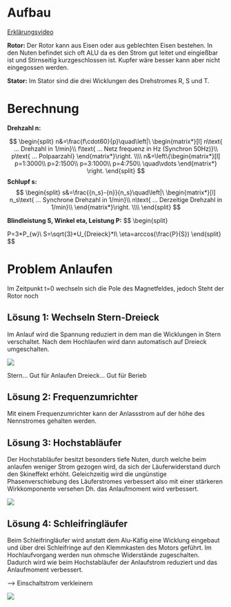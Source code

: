 # Aufbau

[Erklärungsvideo](https://www.youtube.com/watch?v=zKvnDy_8Mps)

**Rotor:** Der Rotor kann aus Eisen oder aus geblechten Eisen bestehen. In den Nuten befindet sich oft ALU da es den Strom gut leitet und eingießbar ist und Stirnseitig kurzgeschlossen ist. Kupfer wäre besser kann aber nicht eingegossen werden.

**Stator:** Im Stator sind die drei Wicklungen des Drehstromes R, S und T.

# Berechnung

**Drehzahl n:**

$$
\begin{split}
n&=\frac{f\cdot60}{p}\quad\left|\ \begin{matrix*}[l]
n\text{ ... Drehzahl in 1/min}\\
f\text{ ... Netz frequenz in Hz (Synchron 50Hz)}\\
p\text{ ... Polpaarzahl}
\end{matrix*}\right. \\\\
n&=\left\{\begin{matrix*}[l]
p=1:3000\\
p=2:1500\\
p=3:1000\\
p=4:750\\
\quad\vdots
\end{matrix*} \right.
\end{split}
$$
**Schlupf s:**
$$
\begin{split}
s&=\frac{{n_s}-{n}}{n_s}\quad\left|\ \begin{matrix*}[l]
n_s\text{ ... Synchrone Drehzahl in 1/min}\\
n\text{ ... Derzeitige Drehzahl in 1/min}\\
\end{matrix*}\right. \\\\
\end{split}
$$

**Blindleistung S, Winkel eta, Leistung P:**
$$
\begin{split}

P=3*P_{w}\\
S=\sqrt{3}*U_{Dreieck}*I\\
\eta=arccos(\frac{P}{S})
\end{split}
$$
# Problem Anlaufen
Im Zeitpunkt t=0 wechseln sich die Pole des Magnetfeldes, jedoch Steht der Rotor noch

## Lösung 1: Wechseln Stern-Dreieck
Im Anlauf wird die Spannung reduziert in dem man die Wicklungen in Stern verschaltet. Nach dem Hochlaufen wird dann automatisch auf Dreieck umgeschalten.

![](Pasted%20image%2020221110181236.png)

Stern... Gut für Anlaufen
Dreieck... Gut für Berieb

## Lösung 2: Frequenzumrichter
Mit einem Frequenzumrichter kann der Anlassstrom auf der höhe des Nennstromes gehalten werden.


## Lösung 3: Hochstabläufer
Der Hochstabläufer besitzt besonders tiefe Nuten, durch welche beim anlaufen weniger Strom gezogen wird, da sich der Läuferwiderstand durch den Skineffekt erhöht. Geleichzeitig wird die ungünstige Phasenverschiebung des Läuferstromes verbessert also mit einer stärkeren Wirkkomponente versehen Dh. das Anlaufmoment wird verbessert.

![](Pasted%20image%2020221110181416.png)

## Lösung 4: Schleifringläufer
Beim Schleifringläufer wird anstatt dem Alu-Käfig eine Wicklung eingebaut und über drei Schleifringe auf den Klemmkasten des Motors geführt. Im Hochlaufvorgang werden nun ohmsche Widerstände zugeschalten. Dadurch wird wie beim Hochstabläufer der Anlaufstrom reduziert und das Anlaufmoment verbessert.

--> Einschaltstrom verkleinern

![](Pasted%20image%2020221110181550.png)